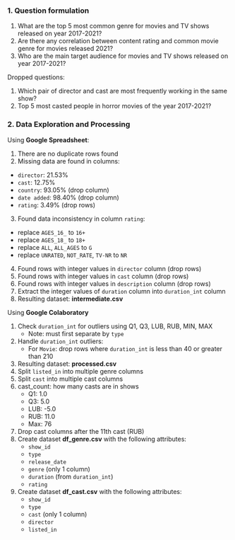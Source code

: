 ### 1. Question formulation
1. What are the top 5 most common genre for movies and TV shows released on year 2017-2021?
2. Are there any correlation between content rating and common movie genre for movies released 2021?
3. Who are the main target audience for movies and TV shows released on year 2017-2021?

Dropped questions:
1. Which pair of director and cast are most frequently working in the same show?
2. Top 5 most casted people in horror movies of the year 2017-2021?

### 2. Data Exploration and Processing
Using **Google Spreadsheet**:
1. There are no duplicate rows found
2. Missing data are found in columns:
  - `director`: 21.53%
  - `cast`: 12.75%
  - `country`: 93.05% (drop column)
  - `date added`: 98.40% (drop column)
  - `rating`: 3.49% (drop rows)
3. Found data inconsistency in column `rating`:
  - replace `AGES_16_` to `16+`
  - replace `AGES_18_` to `18+`
  - replace `ALL`, `ALL_AGES` to `G`
  - replace `UNRATED`, `NOT_RATE`, `TV-NR` to `NR`
4. Found rows with integer values in `director` column (drop rows)
5. Found rows with integer values in `cast` column (drop rows)
6. Found rows with integer values in `description` column (drop rows)
7. Extract the integer values of `duration` column into `duration_int` column
8. Resulting dataset: **intermediate.csv**

Using **Google Colaboratory**
1. Check `duration_int` for outliers using Q1, Q3, LUB, RUB, MIN, MAX
   - Note: must first separate by `type`
2. Handle `duration_int` outliers:
   - For `Movie`: drop rows where `duration_int` is less than 40 or greater than 210
3. Resulting dataset: **processed.csv**
4. Split `listed_in` into multiple genre columns
5. Split `cast` into multiple cast columns
6. cast_count: how many casts are in shows
   - Q1: 1.0
   - Q3: 5.0
   - LUB: -5.0
   - RUB: 11.0
   - Max: 76
7. Drop cast columns after the 11th cast (RUB)
8. Create dataset **df_genre.csv** with the following attributes:
   - `show_id`
   - `type`
   - `release_date`
   - `genre` (only 1 column)
   - `duration` (from `duration_int`)
   - `rating`
9. Create dataset **df_cast.csv** with the following attributes:
   - `show_id`
   - `type`
   - `cast` (only 1 column)
   - `director`
   - `listed_in`
